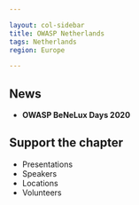 ```yaml
---

layout: col-sidebar
title: OWASP Netherlands
tags: Netherlands
region: Europe

---
```



## News
* **OWASP BeNeLux Days 2020**

## Support the chapter
* Presentations
* Speakers
* Locations
* Volunteers
